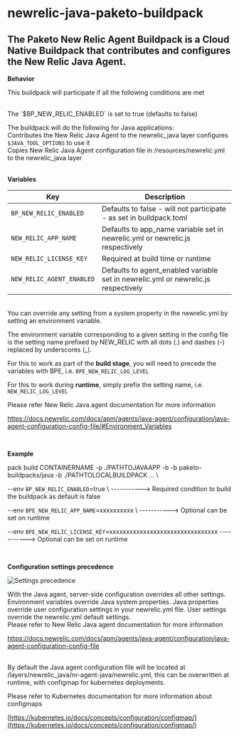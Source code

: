 
# newrelic-java-paketo-buildpack
## The Paketo New Relic Agent Buildpack is a Cloud Native Buildpack that contributes and configures the New Relic Java Agent.

**Behavior**
  
This buildpack will participate if all the following conditions are met

<br/>
The `$BP_NEW_RELIC_ENABLED` is set to true (defaults to false)

The buildpack will do the following for Java applications:
<br/>
Contributes the New Relic Java Agent to the newrelic_java layer configures `$JAVA_TOOL_OPTIONS` to use it
<br/>
Copies New Relic Java Agent configuration file in /resources/newrelic.yml to the newrelic_java layer
<br/><br/>

**Variables**
<br/>

| Key | Description |
|--|--|
| `BP_NEW_RELIC_ENABLED` | Defaults to false - will not participate - as set in buildpack.toml   |
| `NEW_RELIC_APP_NAME` | Defaults to app_name variable set in newrelic.yml or newrelic.js respectively   |
| `NEW_RELIC_LICENSE_KEY`  | Required at build time or runtime     |
| `NEW_RELIC_AGENT_ENABLED`  | Defaults to agent_enabled variable set in newrelic.yml or newrelic.js respectively |

<br/>
You can override any setting from a system property in the newrelic.yml by setting an environment variable.

The environment variable corresponding to a given setting in the config file is the setting name prefixed by NEW_RELIC with all dots (.) and dashes (-) replaced by underscores (_). 

For this to work as part of the **build stage**, you will need to precede the variables with BPE, i.e. `BPE_NEW_RELIC_LOG_LEVEL`

For this to work during **runtime**, simply prefix the setting name, i.e. `NEW_RELIC_LOG_LEVEL`

Please refer New Relic Java agent documentation for more information

https://docs.newrelic.com/docs/apm/agents/java-agent/configuration/java-agent-configuration-config-file/#Environment_Variables


<br/>

**Example**
  
pack build CONTAINERNAME -p ./PATHTOJAVAAPP -b -b paketo-buildpacks/java -b ./PATHTOLOCALBUILDPACK ... \

--env `BP_NEW_RELIC_ENABLED`=true \ -----------> Required condition to build the buildpack as default is false

--env `BPE_NEW_RELIC_APP_NAME`=xxxxxxxxxx \ -----------> Optional can be set on runtime

--env `BPE_NEW_RELIC_LICENSE_KEY`=xxxxxxxxxxxxxxxxxxxxxxxxxxxxxxxx -----------> Optional can be set on runtime

 <br/>

**Configuration settings precedence**
 

![Settings precedence](https://docs.newrelic.com/static/java-config-cascade-bb36c948f6227353b43c253c234092df.png)

With the Java agent, server-side configuration overrides all other settings.
Environment variables override Java system properties.
Java properties override user configuration settings in your newrelic.yml file.
User settings override the newrelic.yml default settings.
<br/>
Please refer to New Relic Java agent documentation for more information

https://docs.newrelic.com/docs/apm/agents/java-agent/configuration/java-agent-configuration-config-file

<br/>
By default the Java agent configuration file will be located at /layers/newrelic_java/nr-agent-java/newrelic.yml, this can be overwritten at runtime, with configmap for kubernetes deployments.

Please refer to Kubernetes documentation for more information about configmaps

[https://kubernetes.io/docs/concepts/configuration/configmap/](https://kubernetes.io/docs/concepts/configuration/configmap/)
